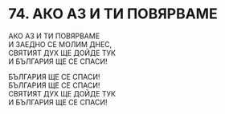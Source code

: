 # 74. АКО АЗ И ТИ ПОВЯРВАМЕ  
  
АКО АЗ И ТИ ПОВЯРВАМЕ  
И ЗАЕДНО СЕ МОЛИМ ДНЕС,  
СВЯТИЯТ ДУХ ЩЕ ДОЙДЕ ТУК  
И БЪЛГАРИЯ ЩЕ СЕ СПАСИ!  
  
БЪЛГАРИЯ ЩЕ СЕ СПАСИ!  
БЪЛГАРИЯ ЩЕ СЕ СПАСИ!  
СВЯТИЯТ ДУХ ЩЕ ДОЙДЕ ТУК  
И БЪЛГАРИЯ ЩЕ СЕ СПАСИ!  


<DownloadsButton pdf="/pdf/74-ako-az-i-ti-povqrvame.pdf" />

<DownloadChordsButton pdf="/chords/74-ako-az-i-ti-povqrvame_akord.pdf"/>
